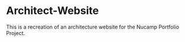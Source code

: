 # Architect-Website
This is a recreation of an architecture website for the Nucamp Portfolio Project.
